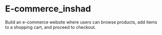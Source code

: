 # E-commerce_inshad
Build an e-commerce website where users can browse products, add items to a shopping cart, and proceed to checkout.
